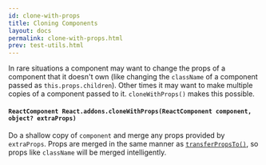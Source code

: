 ```yaml
---
id: clone-with-props
title: Cloning Components
layout: docs
permalink: clone-with-props.html
prev: test-utils.html
---
```


In rare situations a component may want to change the props of a component that it doesn't own (like changing the `className` of a component passed as `this.props.children`). Other times it may want to make multiple copies of a component passed to it. `cloneWithProps()` makes this possible.

#### `ReactComponent React.addons.cloneWithProps(ReactComponent component, object? extraProps)`

Do a shallow copy of `component` and merge any props provided by `extraProps`. Props are merged in the same manner as [`transferPropsTo()`](/react/docs/component-api.html#transferpropsto), so props like `className` will be merged intelligently.

